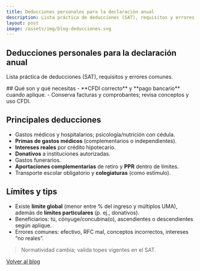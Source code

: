 ```yaml
---
title: Deducciones personales para la declaración anual
description: Lista práctica de deducciones (SAT), requisitos y errores comunes.
layout: post
image: /assets/img/blog-deducciones.svg
---
```


<section class="container">
<h1 class="section-title">Deducciones personales para la declaración anual</h1>
<p class="section-sub">Lista práctica de deducciones (SAT), requisitos y errores comunes.</p>
<article class="card">
## Qué son y qué necesitas
- **CFDI correcto** y **pago bancario** cuando aplique.
- Conserva facturas y comprobantes; revisa conceptos y uso CFDI.

## Principales deducciones
- Gastos médicos y hospitalarios; psicología/nutrición con cédula.
- **Primas de gastos médicos** (complementarios o independientes).
- **Intereses reales** por crédito hipotecario.
- **Donativos** a instituciones autorizadas.
- Gastos funerarios.
- **Aportaciones complementarias** de retiro y **PPR** dentro de límites.
- Transporte escolar obligatorio y **colegiaturas** (como estímulo).

## Límites y tips
- Existe **límite global** (menor entre % del ingreso y múltiplos UMA), además de **límites particulares** (p. ej., donativos).
- Beneficiarios: tú, cónyuge/concubina(o), ascendientes o descendientes según aplique.
- Errores comunes: efectivo, RFC mal, conceptos incorrectos, intereses “no reales”.

> Normatividad cambia; valida topes vigentes en el SAT.

</article>
<p><a href="{ '{' } '/blog/' | relative_url { '}' }" class="btn" style="margin-top:12px">Volver al blog</a></p>
</section>